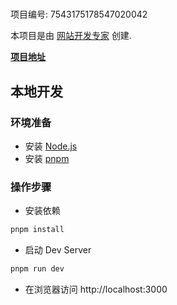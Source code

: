 # 

项目编号: 7543175178547020042

本项目是由 [网站开发专家](https://space.coze.cn/) 创建.

[**项目地址**](https://space.coze.cn/task/7543175178547020042)

## 本地开发

### 环境准备

- 安装 [Node.js](https://nodejs.org/en)
- 安装 [pnpm](https://pnpm.io/installation)

### 操作步骤

- 安装依赖

```sh
pnpm install
```

- 启动 Dev Server

```sh
pnpm run dev
```

- 在浏览器访问 http://localhost:3000
